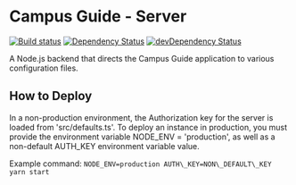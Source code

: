 # Campus Guide - Server

[![Build status](https://travis-ci.org/josephroque/campus-guide-server.svg?branch=master)](https://travis-ci.org/josephroque/campus-guide-server)
[![Dependency Status](https://david-dm.org/josephroque/campus-guide-server.svg)](https://david-dm.org/josephroque/campus-guide-server)
[![devDependency Status](https://david-dm.org/josephroque/campus-guide-server/dev-status.svg)](https://david-dm.org/josephroque/campus-guide-server?type=dev)

A Node.js backend that directs the Campus Guide application to various configuration files.

## How to Deploy

In a non-production environment, the Authorization key for the server is loaded from 'src/defaults.ts'. To deploy an instance in production, you must provide the environment variable NODE_ENV = 'production', as well as a non-default AUTH\_KEY environment variable value.

Example command: `NODE_ENV=production AUTH\_KEY=NON\_DEFAULT\_KEY yarn start`
